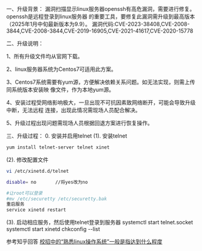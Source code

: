 
一、升级背景：
漏洞扫描显示linux服务器openssh有高危漏洞，需要进行修复。openssh是远程登录到linux服务器
的重要工具，要修复此漏洞需升级到最高版本（2025年1月中旬最新版本为9.9）。
漏洞代码:CVE-2023-38408,CVE-2008-3844,CVE-2008-3844,CVE-2019-16905,CVE-2021-41617,CVE-2020-15778


二、升级说明： 

 1、所有升级文件均从官网下载。 

 2、linux服务器系统为Centos7可适用此方案。 

 3、Centos7系统需要有yum源，方便解决依赖关系问题。如无法实现，则需上传同系统版本安装映 像文件，作为本地yum源。 

 4、安装过程受网络影响极大，一旦出现不可抗因素致网络断开，可能会导致升级中断，无法远程 连接，出现此情况需现场人员配合解决。 

 5、升级过程出现问题需现场人员根据回退方案进行恢复操作。


三、升级过程：
0. 安装并启用telnet
(1). 安装telnet
```sh
yum install telnet-server telnet xinet
```

(2). 修改配置文件
```sh
vi /etc/xinetd.d/telnet

disable= no       //将yes改为no
```
```sh
#让root可以登录
#mv /etc/securetty /etc/securetty.bak
重启服务
service xinetd restart
```

(3). 启动相应服务，然后使用telnet登录到服务器
systemctl start telnet.socket
systemctl start xinetd
chkconfig --list

参考知乎回答 [校招中的“熟悉linux操作系统”一般是指达到什么程度](https://www.zhihu.com/question/517101428/answer/3041079679)

